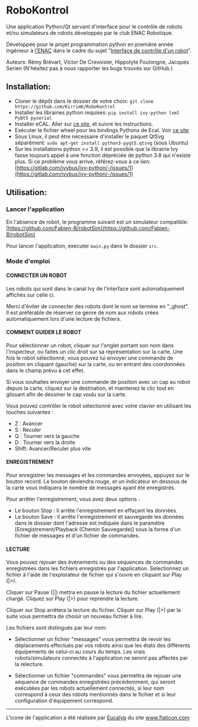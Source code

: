 # RoboKontrol

Une application Python/Qt servant d'interface pour le contrôle de robots et/ou simulateurs de robots développés par le club ENAC Robotique.

Développée pour le projet programmation python en première année ingénieur à [l'ENAC](https://www.enac.fr) dans le cadre du sujet "[Interface de contrôle d'un robot](https://e-campus.enac.fr/moodle/pluginfile.php/34661/course/section/23938/projet%20python%20-%20Interface%20de%20contr%C3%B4le%20dun%20robot.pdf)".

Auteurs: Rémy Brévart, Victor De Crevoisier, Hippolyte Foulongne, Jacques Serien
(N'hésitez pas à nous rapporter les bugs trouvés sur GitHub.)

## Installation:

- Cloner le dépôt dans le dossier de votre choix: `git clone https://github.com/KirrimK/RoboKontrol`
- Installer les librairies python requises: `pip install ivy-python lxml PyQt5 pyserial`
- Installer eCAL. Aller sur [ce site](https://eclipse-ecal.github.io/ecal/stable/getting_started/setup.html), et suivre les instructions.
- Exécuter le fichier wheel pour les bindings Pythons de Ecal. Voir [ce site](https://eclipse-ecal.github.io/ecal/releases/ecal_5_13_3.html#fa-python-python-binding)
- Sous Linux, il peut être nécessaire d'installer le paquet QtSvg séparément: `sudo apt-get install python3-pyqt5.qtsvg` (sous Ubuntu)
- Sur les installations python >= 3.9, il est possible que la librairie Ivy fasse toujours appel à une fonction dépréciée de python 3.8 qui n'existe plus. Si ce problème vous arrive, référez-vous à ce lien: [https://gitlab.com/ivybus/ivy-python/-/issues/1](https://gitlab.com/ivybus/ivy-python/-/issues/1)

## Utilisation:

### Lancer l'application
En l'absence de robot, le programme suivant est un simulateur compatible: [https://github.com/Fabien-B/robotSim](https://github.com/Fabien-B/robotSim)

Pour lancer l'application, executer `main.py` dans le dossier `src`.

### Mode d'emploi

#### CONNECTER UN ROBOT

Les robots qui sont dans le canal Ivy de l'interface sont automatiquement affichés sur celle ci.

Merci d'éviter de connecter des robots dont le nom se termine en "_ghost".
Il est préférable de réserver ce genre de nom aux robots crées automatiquement lors d'une lecture de fichiers.

#### COMMENT GUIDER LE ROBOT

Pour sélectionner un robot, cliquer sur l'onglet portant son nom dans l'inspecteur, ou faites un clic droit sur sa représentation sur la carte.
Une fois le robot sélectionné, vous pouvez lui envoyer une commande de position en cliquant (gauche) sur la carte, ou en entrant des coordonnées
dans le champ prévu à cet effet.

Si vous souhaites envoyer une commande de position avec un cap au robot depuis la carte, cliquez sur la destination, et maintenez le clic tout en glissant afin de dessiner le cap voulu sur la carte.

Vous pouvez contrôler le robot sélectionné avec votre clavier en utilisant les touches suivantes :
- Z : Avancer
- S : Reculer
- Q : Tourner vers la gauche
- D : Tourner vers la droite
- Shift: Avancer/Reculer plus vite

#### ENREGISTREMENT

Pour enregistrer les messages et les commandes envoyées, appuyez sur le bouton record. Le bouton deviendra rouge, et un indicateur en dessous de la carte vous indiquera le nombre de messages ayant été enregistrés.

Pour arrêter l'enregistrement, vous avez deux options :
- Le bouton Stop :
Il arrête l'enregistrement en effaçant les données.
- Le bouton Save :
Il arrête l'enregistrement et sauvegarde les données dans le dossier dont l'adresse est indiquée dans le paramètre [Enregistrement/Playback (Chemin Sauvegarde)] sous la forme d'un fichier de messages et d'un fichier de commandes.

#### LECTURE

Vous pouvez rejouer des évènements ou des séquences de commandes enregistrées dans les fichiers enregistrés par l'application.
Selectionnez un fichier à l'aide de l'explorateur de fichier qui s'ouvre en cliquant sur Play (|>).

Cliquer sur Pause (||) mettra en pause la lecture du fichier actuellement chargé. Cliquez sur Play (|>) pour reprendre la lecture.

Cliquer sur Stop arrêtera la lecture du fichier. Cliquer sur Play (|>) par la suite vous permettra de choisir un nouveau fichier à lire.

Les fichiers sont distingués par leur nom:
- Sélectionner un fichier "messages" vous permettra de revoir
les déplacements effectués par vos robots ainsi
que les états des différents équipements de celui-ci au cours du temps.
Les vrais robots/simulateurs connectés à l'application ne seront pas affectés par la relecture.

- Sélectionner un fichier "commandes" vous permettra de rejouer une séquence
de commandes enregistrées précédemment,
qui seront exécutées par les robots actuellement connectés,
si leur nom correspond à ceux des robots mentionnés dans le fichier et si leur configuration d'équipement correspond.

---
<div>L'icone de l'application a été réalisée par <a href="https://creativemarket.com/eucalyp" title="Eucalyp">Eucalyp</a> du site <a href="https://www.flaticon.com/" title="Flaticon">www.flaticon.com</a></div>
